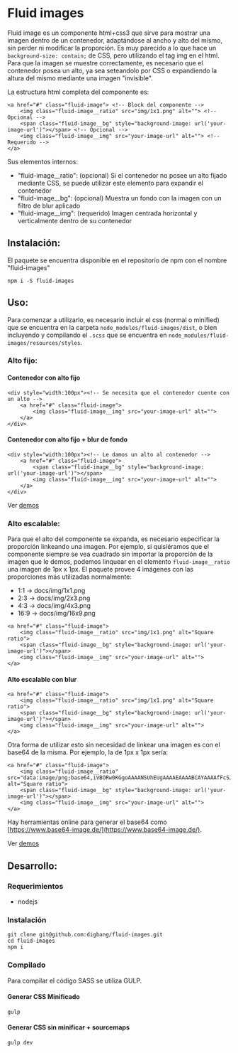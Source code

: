 # Fluid images

Fluid image es un componente html+css3 que sirve para mostrar una imagen dentro de un contenedor, adaptándose al ancho y alto del mismo, sin perder ni modificar la proporción.
Es muy parecido a lo que hace un `background-size: contain;` de CSS, pero utilizando el tag img en el html.
Para que la imagen se muestre correctamente, es necesario que el contenedor posea un alto, ya sea seteandolo por CSS o expandiendo la altura del mismo mediante una imagen "invisible".

La estructura html completa del componente es:
```
<a href="#" class="fluid-image"> <!-- Block del componente -->
    <img class="fluid-image__ratio" src="img/1x1.png" alt=""> <!-- Opcional -->
    <span class="fluid-image__bg" style="background-image: url('your-image-url')"></span> <!-- Opcional -->
    <img class="fluid-image__img" src="your-image-url" alt=""> <!-- Requerido -->
</a>
```

Sus elementos internos:
- "fluid-image__ratio": (opcional) Si el contenedor no posee un alto fijado mediante CSS, se puede utilizar este elemento para expandir el contenedor
- "fluid-image__bg": (opcional) Muestra un fondo con la imagen con un filtro de blur aplicado
- "fluid-image__img": (requerido) Imagen centrada horizontal y verticalmente dentro de su contenedor

## Instalación:

El paquete se encuentra disponible en el repositorio de npm con el nombre "fluid-images"

```
npm i -S fluid-images
```

## Uso:

Para comenzar a utilizarlo, es necesario incluir el css (normal o minified) que se encuentra en la carpeta `node_modules/fluid-images/dist`, o bien incluyendo y compilando el `.scss` que se encuentra en `node_modules/fluid-images/resources/styles`.

### Alto fijo:

#### Contenedor con alto fijo

```
<div style="width:100px"><!-- Se necesita que el contenedor cuente con un alto -->
    <a href="#" class="fluid-image">
        <img class="fluid-image__img" src="your-image-url" alt="">
    </a>
</div>
```

#### Contenedor con alto fijo + blur de fondo

```
<div style="width:100px"><!-- Le damos un alto al contenedor -->
    <a href="#" class="fluid-image">
        <span class="fluid-image__bg" style="background-image: url('your-image-url')"></span>
        <img class="fluid-image__img" src="your-image-url" alt="">
    </a>
</div>
```

Ver [demos](https://digbang.github.io/fluid-images/fixed-height.html)

### Alto escalable:

Para que el alto del componente se expanda, es necesario especificar la proporción linkeando una imagen.
Por ejemplo, si quisiéramos que el componente siempre se vea cuadrado sin importar la proporción de la imagen que le demos, podemos linquear en el elemento `fluid-image__ratio` una imagen de 1px x 1px.
El paquete provee 4 imágenes con las proporciones más utilizadas normalmente:
- 1:1 -> docs/img/1x1.png
- 2:3 -> docs/img/2x3.png
- 4:3 -> docs/img/4x3.png
- 16:9 -> docs/img/16x9.png

```
<a href="#" class="fluid-image">
    <img class="fluid-image__ratio" src="img/1x1.png" alt="Square ratio">
    <span class="fluid-image__bg" style="background-image: url('your-image-url')"></span>
    <img class="fluid-image__img" src="your-image-url" alt="">
</a>
```

#### Alto escalable con blur

```
<a href="#" class="fluid-image">
    <img class="fluid-image__ratio" src="img/1x1.png" alt="Square ratio">
    <span class="fluid-image__bg" style="background-image: url('your-image-url')"></span>
    <img class="fluid-image__img" src="your-image-url" alt="">
</a>
```

Otra forma de utilizar esto sin necesidad de linkear una imagen es con el base64 de la misma. Por ejemplo, la de 1px x 1px sería:

```
<a href="#" class="fluid-image">
    <img class="fluid-image__ratio" src="data:image/png;base64,iVBORw0KGgoAAAANSUhEUgAAAAEAAAABCAYAAAAfFcSJAAAABGdBTUEAAK/INwWK6QAAABl0RVh0U29mdHdhcmUAQWRvYmUgSW1hZ2VSZWFkeXHJZTwAAAAQSURBVHjaYvj//z8DQIABAAj8Av7bok0WAAAAAElFTkSuQmCC" alt="Square ratio">
    <span class="fluid-image__bg" style="background-image: url('your-image-url')"></span>
    <img class="fluid-image__img" src="your-image-url" alt="">
</a>
```

Hay herramientas online para generar el base64 como [https://www.base64-image.de/](https://www.base64-image.de/).

Ver [demos](https://digbang.github.io/fluid-images/scalable-height.html)

## Desarrollo:

### Requerimientos

- nodejs


### Instalación

```
git clone git@github.com:digbang/fluid-images.git
cd fluid-images
npm i
```

### Compilado
Para compilar el código SASS se utiliza GULP.

#### Generar CSS Minificado

```
gulp
```

#### Generar CSS sin minificar + sourcemaps
```
gulp dev
```
